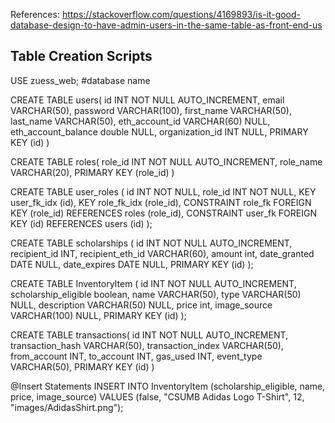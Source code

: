 References: 
https://stackoverflow.com/questions/4169893/is-it-good-database-design-to-have-admin-users-in-the-same-table-as-front-end-us

Table Creation Scripts
---

USE zuess_web; #database name


CREATE TABLE users(
id INT NOT NULL AUTO_INCREMENT,
email VARCHAR(50),
password VARCHAR(100),
first_name VARCHAR(50),
last_name VARCHAR(50),
eth_account_id VARCHAR(60) NULL,
eth_account_balance double NULL,
organization_id INT NULL,
PRIMARY KEY (id)
)

CREATE TABLE roles(
role_id INT NOT NULL AUTO_INCREMENT,
role_name VARCHAR(20),
PRIMARY KEY (role_id)
)

CREATE TABLE user_roles (
  id INT NOT NULL,
  role_id INT NOT NULL,
  KEY user_fk_idx (id),
  KEY role_fk_idx (role_id),
  CONSTRAINT role_fk FOREIGN KEY (role_id) REFERENCES roles (role_id),
  CONSTRAINT user_fk FOREIGN KEY (id) REFERENCES users (id)
);

CREATE TABLE scholarships (
   id INT NOT NULL AUTO_INCREMENT,
    recipient_id INT,
    recipient_eth_id VARCHAR(60),
    amount int,
    date_granted DATE NULL,
    date_expires DATE NULL,
    PRIMARY KEY (id)
);

CREATE TABLE InventoryItem (
   id INT NOT NULL AUTO_INCREMENT,
    scholarship_eligible boolean,
    name VARCHAR(50),
    type VARCHAR(50) NULL,
    description VARCHAR(50) NULL,
    price int, 
    image_source VARCHAR(100) NULL,
    PRIMARY KEY (id)
);

CREATE TABLE transactions(
id INT NOT NULL AUTO_INCREMENT,
transaction_hash VARCHAR(50),
transaction_index VARCHAR(50),
from_account INT,
to_account INT,
gas_used INT,
event_type VARCHAR(50),
PRIMARY KEY (id)
)

@Insert Statements
INSERT INTO InventoryItem (scholarship_eligible, name, price, image_source)
VALUES (false, "CSUMB Adidas Logo T-Shirt", 12, "images/AdidasShirt.png");
